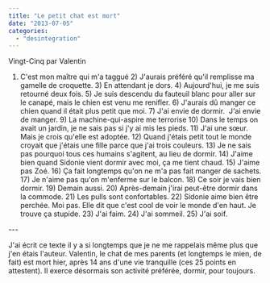 ```yaml
---
title: "Le petit chat est mort"
date: "2013-07-05"
categories: 
  - "desintegration"
---
```


Vingt-Cinq par Valentin

1) C'est mon maître qui m'a taggué 2) J'aurais préféré qu'il remplisse ma gamelle de croquette. 3) En attendant je dors. 4) Aujourd'hui, je me suis retourné deux fois. 5) Je suis descendu du fauteuil blanc pour aller sur le canapé, mais le chien est venu me renifler. 6) J'aurais dû manger ce chien quand il était plus petit que moi. 7) J'ai envie de dormir.  J'ai envie de manger. 9) La machine-qui-aspire me terrorise 10) Dans le temps on avait un jardin, je ne sais pas si j'y ai mis les pieds. 11) J'ai une sœur. Mais je crois qu'elle est adoptée. 12) Quand j'étais petit tout le monde croyait que j'étais une fille parce que j'ai trois couleurs. 13) Je ne sais pas pourquoi tous ces humains s'agitent, au lieu de dormir. 14) J'aime bien quand Sidonie vient dormir avec moi, ça me tient chaud. 15) J'aime pas Zoé. 16) Ça fait longtemps qu'on ne m'a pas fait manger de sachets. 17) Je n'aime pas qu'on m'enferme sur le balcon. 18) Ce soir je vais bien dormir. 19) Demain aussi. 20) Après-demain j'irai peut-être dormir dans la commode. 21) Les pulls sont confortables. 22) Sidonie aime bien être perchée. Moi pas. Elle dit que c'est cool de voir le monde d'en haut. Je trouve ça stupide. 23) J'ai faim. 24) J'ai sommeil. 25) J'ai soif.

\---

J'ai écrit ce texte il y a si longtemps que je ne me rappelais même plus que j'en étais l'auteur. Valentin, le chat de mes parents (et longtemps le mien, de fait) est mort hier, après 14 ans d'une vie tranquille (ces 25 points en attestent). Il exerce désormais son activité préférée, dormir, pour toujours.
